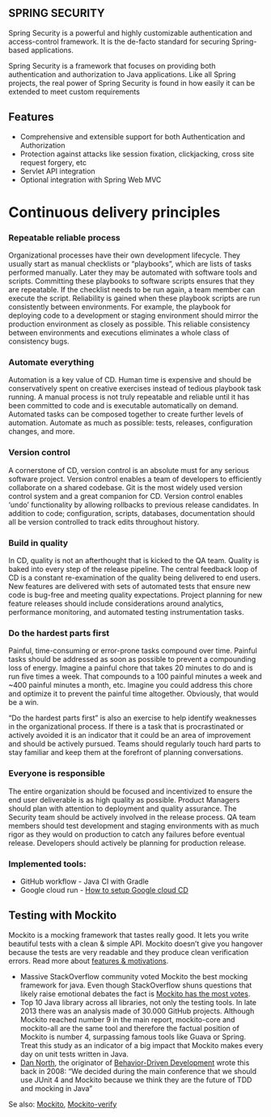 ## **SPRING SECURITY**

Spring Security is a powerful and highly customizable authentication and access-control framework. It is the de-facto standard for securing Spring-based applications.

Spring Security is a framework that focuses on providing both authentication and authorization to Java applications. Like all Spring projects, the real power of Spring Security is found in how easily it can be extended to meet custom requirements

## Features

* Comprehensive and extensible support for both Authentication and Authorization
* Protection against attacks like session fixation, clickjacking, cross site request forgery, etc
* Servlet API integration
* Optional integration with Spring Web MVC

# Continuous delivery principles

### Repeatable reliable process

Organizational processes have their own development lifecycle. They usually start as manual checklists or “playbooks”, which are lists of tasks performed manually. Later they may be automated with software tools and scripts. Committing these playbooks to software scripts ensures that they are repeatable. If the checklist needs to be run again, a team member can execute the script. Reliability is gained when these playbook scripts are run consistently between environments. For example, the playbook for deploying code to a development or staging environment should mirror the production environment as closely as possible. This reliable consistency between environments and executions eliminates a whole class of consistency bugs.

### Automate everything

Automation is a key value of CD. Human time is expensive and should be conservatively spent on creative exercises instead of tedious playbook task running. A manual process is not truly repeatable and reliable until it has been committed to code and is executable automatically on demand. Automated tasks can be composed together to create further levels of automation. Automate as much as possible: tests, releases, configuration changes, and more.

### Version control

A cornerstone of CD, version control is an absolute must for any serious software project. Version control enables a team of developers to efficiently collaborate on a shared codebase. Git is the most widely used version control system and a great companion for CD. Version control enables ‘undo’ functionality by allowing rollbacks to previous release candidates. In addition to code; configuration, scripts, databases, documentation should all be version controlled to track edits throughout history.

### Build in quality

In CD, quality is not an afterthought that is kicked to the QA team. Quality is baked into every step of the release pipeline. The central feedback loop of CD is a constant re-examination of the quality being delivered to end users. New features are delivered with sets of automated tests that ensure new code is bug-free and meeting quality expectations. Project planning for new feature releases should include considerations around analytics, performance monitoring, and automated testing instrumentation tasks.

### Do the hardest parts first

Painful, time-consuming or error-prone tasks compound over time. Painful tasks should be addressed as soon as possible to prevent a compounding loss of energy. Imagine a painful chore that takes 20 minutes to do and is run five times a week. That compounds to a 100 painful minutes a week and \~400 painful minutes a month, etc. Imagine you could address this chore and optimize it to prevent the painful time altogether. Obviously, that would be a win.

“Do the hardest parts first” is also an exercise to help identify weaknesses in the organizational process. If there is a task that is procrastinated or actively avoided it is an indicator that it could be an area of improvement and should be actively pursued. Teams should regularly touch hard parts to stay familiar and keep them at the forefront of planning conversations.

### Everyone is responsible

The entire organization should be focused and incentivized to ensure the end user deliverable is as high quality as possible. Product Managers should plan with attention to deployment and quality assurance. The Security team should be actively involved in the release process. QA team members should test development and staging environments with as much rigor as they would on production to catch any failures before eventual release. Developers should actively be planning for production release.

### Implemented tools:

* GitHub workflow - Java CI with Gradle
* Google cloud run - [How to setup Google cloud CD](https://cloud.google.com/run/docs/quickstarts/deploy-continuously#cloudrun_deploy_continuous_code-java)


## Testing with Mockito

Mockito is a mocking framework that tastes really good. It lets you write beautiful tests with a clean & simple API. Mockito doesn’t give you hangover because the tests are very readable and they produce clean verification errors. Read more about [features & motivations](https://github.com/mockito/mockito/wiki/Features-And-Motivations).

* Massive StackOverflow community voted Mockito the best mocking framework for java. Even though StackOverflow shuns questions that likely raise emotional debates the fact is [Mockito has the most votes](http://stackoverflow.com/questions/22697/whats-the-best-mock-framework-for-java).
* Top 10 Java library across all libraries, not only the testing tools. In late 2013 there was an analysis made of 30.000 GitHub projects. Although Mockito reached number 9 in the main report, mockito-core and mockito-all are the same tool and therefore the factual position of Mockito is number 4, surpassing famous tools like Guava or Spring. Treat this study as an indicator of a big impact that Mockito makes every day on unit tests written in Java.
* [Dan North](https://twitter.com/tastapod), the originator of [Behavior-Driven Development](http://en.wikipedia.org/wiki/Behavior-driven_development) wrote this back in 2008:
  “We decided during the main conference that we should use JUnit 4 and Mockito because we think they are the future of TDD and mocking in Java”

Se also: [Mockito](https://site.mockito.org), [Mockito-verify](https://www.baeldung.com/mockito-verify)
